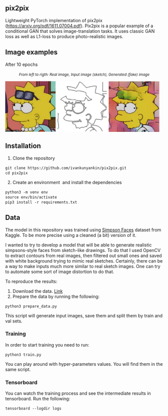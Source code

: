 ## pix2pix

Lightweight PyTorch implementation of pix2pix (https://arxiv.org/pdf/1611.07004.pdf). Pix2pix is a popular example of a conditional GAN that solves image-translation tasks. It uses classic GAN loss as well as L1-loss to produce photo-realistic images.

## Image examples

After 10 epochs

<div align="center"><i><small>From left to rigth: Real image, Input image (sketch), Generated (fake) image</small></i></div>

<p float="left">
  <img width="32%" src="https://github.com/ivankunyankin/pix2pix/blob/master/assets/real_example.png">
  <img width="32%" src="https://github.com/ivankunyankin/pix2pix/blob/master/assets/input_example.png">
  <img width="32%" src="https://github.com/ivankunyankin/pix2pix/blob/master/assets/fake_example.png">
</p>

## Installation

1. Clone the repository
``` 
git clone https://github.com/ivankunyankin/pix2pix.git
cd pix2pix 
```

2. Create an environment  and install the dependencies
``` 
python3 -m venv env 
source env/bin/activate 
pip3 install -r requirements.txt 
```

## Data

The model in this repository was trained using [Simpson Faces](https://www.kaggle.com/kostastokis/simpsons-faces) dataset from Kaggle. To be more precise using a cleaned (a bit) version of it.

I wanted to try to develop a model that will be able to generate realistic simpsons-style faces from sketch-like drawings. To do that I used OpenCV to extract contours from real images, then filtered out small ones and saved with white background trying to mimic real sketches. Certainly, there can be a way to make inputs much more similar to real sketch images. One can try to automate some sort of image distortion to do that.

To reproduce the results:
1. Download the data. [Link](https://www.kaggle.com/kostastokis/simpsons-faces)
2. Prepare the data by running the following:
```
python3 prepare_data.py
```
This script will generate input images, save them and split them by train and val sets.

### Training

In order to start training you need to run:
```
python3 train.py
```
You can play around with hyper-parameters values. You will find them in the same script.

### Tensorboard

You can watch the training process and see the intermediate results in tensorboard. Run the following:
```
tensorboard --logdir logs
```
